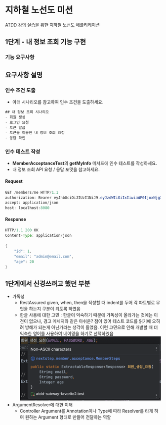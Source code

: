 # 지하철 노선도 미션
[ATDD 강의](https://edu.nextstep.camp/c/R89PYi5H) 실습을 위한 지하철 노선도 애플리케이션

## 1단계 - 내 정보 조회 기능 구현
### 기능 요구사항

## 요구사항 설명
### 인수 조건 도출
- 아래 시나리오를 참고하여 인수 조건을 도출하세요.
```java
## 내 정보 조회 시나리오
- 회원 생성
- 로그인 요청
- 토큰 발급
- 토큰을 이용한 내 정보 조회 요청
- 응답 확인
```
### 인수 테스트 작성
- <strong>MemberAcceptanceTest</strong>의 <strong>getMyInfo</strong> 메서드에 인수 테스트를 작성하세요.
- 내 정보 조회 API 요청 / 응답 포맷을 참고하세요.
#### Request
```java
GET /members/me HTTP/1.1
authorization: Bearer eyJhbGciOiJIUzI1NiJ9.eyJzdWIiOiIxIiwiaWF0IjoxNjg3MDczNzcyLCJleHAiOjE2ODcwNzczNzIsInJvbGVzIjpbIlJPTEVfQURNSU4iLCJST0xFX0FETUlOIl19.1RtnNjTzhPg1uQejOdfBzpp2H0734KWjBFe59j5nZcM
accept: application/json
host: localhost:8080
```

#### Response
```java
HTTP/1.1 200 OK
Content-Type: application/json

{
    "id": 1,
    "email": "admin@email.com",
    "age": 20
}
```

## 1단계에서 신경쓰려고 했던 부분
- 가독성
  - RestAssured given, when, then을 작성할 때 indent를 두어 각 파트별로 무엇을 하는지 구분이 되도록 하였음
  - 한글 사용에 대한 고민 : 한글이 익숙하기 때문에 가독성이 올라가는 것에는 이견이 없으나, 경고 메세지와 같은 아쉬운? 점이 있어 테스트 코드를 읽기에 오히려 방해가 되는게 아닌가라는 생각이 들었음. 이런 고민으로 인해 개발할 때 더 익숙한 영어를 사용하여 네이밍을 하기로 선택하였음
    ![img_1.png](img_1.png)
- ArgumentResolver에 대한 이해
  - Controller Argument를 Annotation이나 Type에 따라 Resolver를 타게 하여 원하는 Argument 형태로 만들어 전달하는 역할